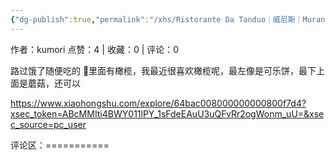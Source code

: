 ```yaml
---
{"dg-publish":true,"permalink":"/xhs/Ristorante Da Tanduo｜威尼斯｜Murano/","created":"2025-03-17T22:04:07.526+08:00","updated":"2025-03-17T22:04:07.527+08:00"}
---
```


作者：kumori
点赞：4   |   收藏：0   |   评论：0

路过饿了随便吃的
🍡里面有橄榄，我最近很喜欢橄榄呢，最左像是可乐饼，最下上面是蘑菇，还可以

https://www.xiaohongshu.com/explore/64bac008000000000800f7d4?xsec_token=ABcMMIti4BWY011lPY_1sFdeEAuU3uQFvRr2ogWonm_uU=&xsec_source=pc_user

评论区：===========

